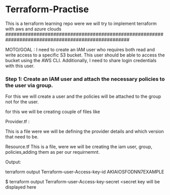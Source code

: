 # Terraform-Practise
This is a terraform learning repo were we will try to implement terraform with aws and azure clouds
####################################################################################################

MOTO/GOAL : I need to create an IAM user who requires both read and write access to a specific S3 bucket. This user should be able to access the bucket using the AWS CLI. Additionally, I need to share login credentials with this user.

### Step 1: Create an IAM user and attach the necessary policies to the user via group.
For this we will create a user and the policies will be attached to the group not for the user.

for this we will be creating couple of files like 

Provider.tf :

This is a file were we will be defining the provider details and which version that need to be.

Resource.tf
This is a file, were we will be creating the iam user, group, policies,adding them as per our requirnemnt.

Output:

terraform output Terraform-user-Access-key-id
AKIAIOSFODNN7EXAMPLE

$ terraform output Terraform-user-Access-key-secret
<secret key will be displayed here